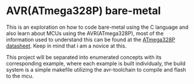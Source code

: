 # AVR(ATmega328P) bare-metal
This is an exploration on how to code bare-metal using the C language and also learn about MCUs using the AVR(ATmega328P), most of the information used to understand this can be found at the [ATmega328P datasheet](https://ww1.microchip.com/downloads/en/DeviceDoc/Atmel-7810-Automotive-Microcontrollers-ATmega328P_Datasheet.pdf).
Keep in mind that i am a novice at this.

This project will be separated into enumerated concepts with its corresponding example, where each example is built individualy, the build system is a simple makefile utilizing the avr-toolchain to compile and flash to the mcu.
